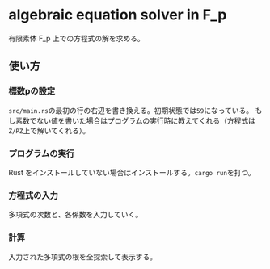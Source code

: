 # algebraic equation solver in F_p
有限素体 F_p 上での方程式の解を求める。

## 使い方

### 標数pの設定
```src/main.rs```の最初の行の右辺を書き換える。初期状態では```59```になっている。
もし素数でない値を書いた場合はプログラムの実行時に教えてくれる（方程式は```Z/PZ```上で解いてくれる）。

### プログラムの実行
Rust をインストールしていない場合はインストールする。```cargo run```を打つ。

### 方程式の入力
多項式の次数と、各係数を入力していく。

### 計算
入力された多項式の根を全探索して表示する。